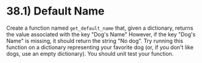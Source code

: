 # 38.1) Default Name

Create a function named `get_default_name` that, given a dictionary, returns the
value associated with the key "Dog's Name" However, if the key "Dog's Name" is
missing, it should return the string "No dog". Try running this function on a
dictionary representing your favorite dog (or, if you don't like dogs, use an
empty dictionary). You should unit test your function.
